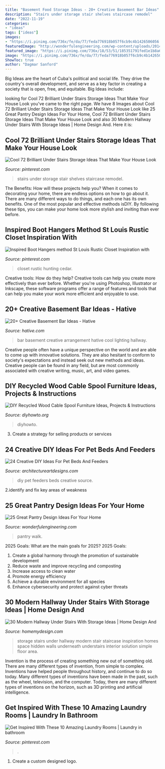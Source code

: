 ```yaml
---
title: "Basement Food Storage Ideas - 20+ Creative Basement Bar Ideas"
description: "Stairs under storage stair shelves staircase remodel"
date: "2022-11-19"
categories:
- "ideas"
tags: ["ideas"]
images:
- "https://i.pinimg.com/736x/fe/da/77/feda776918b057f6cb9c4b1426506056.jpg"
featuredImage: "http://wonderfulengineering.com/wp-content/uploads/2014/09/25-walk-in-pantry-ideas-13.jpg"
featured_image: "https://i.pinimg.com/736x/18/53/51/185351791fed1e1b8a6dfb5c1a6e13d1--rustic-closet-rustic-entry.jpg"
image: "https://i.pinimg.com/736x/fe/da/77/feda776918b057f6cb9c4b1426506056.jpg"
ShowToc: true
author: "Dagmar Sanford"
---
```



Big Ideas are the heart of Cuba's political and social life. They drive the country's overall development, and serve as a key factor in creating a society that is open, free, and equitable. Big Ideas include:

	

		
looking for Cool 72 Brilliant Under Stairs Storage Ideas That Make Your House Look you've came to the right page. We have 8 Images about Cool 72 Brilliant Under Stairs Storage Ideas That Make Your House Look like 25 Great Pantry Design Ideas For Your Home, Cool 72 Brilliant Under Stairs Storage Ideas That Make Your House Look and also 30 Modern Hallway Under Stairs With Storage Ideas | Home Design And. Here it is:
		
    
## Cool 72 Brilliant Under Stairs Storage Ideas That Make Your House Look

<img loading=lazy src="https://i.pinimg.com/736x/fe/da/77/feda776918b057f6cb9c4b1426506056.jpg" onerror="this.onerror=null;this.src='https://tse2.mm.bing.net/th?id=OIP.dEKtMVtmJpWyGKJMUVRJmwHaJ4&amp;pid=15.1';" alt="Cool 72 Brilliant Under Stairs Storage Ideas That Make Your House Look">

_Source: pinterest.com_

>stairs under storage stair shelves staircase remodel. 

	

The Benefits: How will these projects help you?
When it comes to decorating your home, there are endless options on how to go about it. There are many different ways to do things, and each one has its own benefits. One of the most popular and effective methods isDIY. By following these tips, you can make your home look more stylish and inviting than ever before.

    
## Inspired Boot Hangers Method St Louis Rustic Closet Inspiration With

<img loading=lazy src="https://i.pinimg.com/736x/18/53/51/185351791fed1e1b8a6dfb5c1a6e13d1--rustic-closet-rustic-entry.jpg" onerror="this.onerror=null;this.src='https://tse4.mm.bing.net/th?id=OIP.O6CVTTLwClX0sHE49Q5AnwHaLH&amp;pid=15.1';" alt="Inspired Boot Hangers method St Louis Rustic Closet Inspiration with">

_Source: pinterest.com_

>closet rustic hunting cedar. 

	

Creative tools: How do they help?
Creative tools can help you create more effectively than ever before. Whether you're using Photoshop, Illustrator or Inkscape, these software programs offer a range of features and tools that can help you make your work more efficient and enjoyable to use.

    
## 20+ Creative Basement Bar Ideas - Hative

<img loading=lazy src="https://hative.com/wp-content/uploads/2014/05/basement-bar-ideas/13-wall-arrangement.jpg" onerror="this.onerror=null;this.src='https://tse3.mm.bing.net/th?id=OIP.cFNCNa6iVc-TO7xSlDm1QQHaJ3&amp;pid=15.1';" alt="20+ Creative Basement Bar Ideas - Hative">

_Source: hative.com_

>bar basement creative arrangement hative cool lighting hallway. 

	

Creative people often have a unique perspective on the world and are able to come up with innovative solutions. They are also hesitant to conform to society's expectations and instead seek out new methods and ideas. Creative people can be found in any field, but are most commonly associated with creative writing, music, art, and video games.

    
## DIY Recycled Wood Cable Spool Furniture Ideas, Projects &amp; Instructions

<img loading=lazy src="https://www.diyhowto.org/wp-content/uploads/DIYHowto-DIY-Wood-Wire-Spool-Recycle-Ideas-18.jpg" onerror="this.onerror=null;this.src='https://tse4.mm.bing.net/th?id=OIP.d1JT2JAHsNwkNCMn_gZrtQHaOj&amp;pid=15.1';" alt="DIY Recycled Wood Cable Spool Furniture Ideas, Projects &amp; Instructions">

_Source: diyhowto.org_

>diyhowto. 

	

3. Create a strategy for selling products or services 

    
## 24 Creative DIY Ideas For Pet Beds And Feeders

<img loading=lazy src="https://www.architectureartdesigns.com/wp-content/uploads/2013/10/1548-630x699.jpg" onerror="this.onerror=null;this.src='https://tse3.mm.bing.net/th?id=OIP.AG4ZTUnoVEUGoxSr9-wgWAHaIN&amp;pid=15.1';" alt="24 Creative DIY Ideas For Pet Beds And Feeders">

_Source: architectureartdesigns.com_

>diy pet feeders beds creative source. 

	

2.identify and fix key areas of weakness 

    
## 25 Great Pantry Design Ideas For Your Home

<img loading=lazy src="http://wonderfulengineering.com/wp-content/uploads/2014/09/25-walk-in-pantry-ideas-13.jpg" onerror="this.onerror=null;this.src='https://tse4.mm.bing.net/th?id=OIP.G7IpnwMd4r5v_vzvgXDhLgHaLJ&amp;pid=15.1';" alt="25 Great Pantry Design Ideas For Your Home">

_Source: wonderfulengineering.com_

>pantry walk. 

	

2025 Goals: What are the main goals for 2025?
2025 Goals: 
1. Create a global harmony through the promotion of sustainable development 
2. Reduce waste and improve recycling and composting 
3. Increase access to clean water 
4. Promote energy efficiency 
5. Achieve a durable environment for all species 
6. Enhance cybersecurity and protect against cyber threats 

    
## 30 Modern Hallway Under Stairs With Storage Ideas | Home Design And

<img loading=lazy src="http://homemydesign.com/wp-content/uploads/2014/04/understairs-storage-ideas.jpg" onerror="this.onerror=null;this.src='https://tse1.mm.bing.net/th?id=OIP.oW2tGE8OaFZ2DufmA0RGswHaJ4&amp;pid=15.1';" alt="30 Modern Hallway Under Stairs With Storage Ideas | Home Design And">

_Source: homemydesign.com_

>storage stairs under hallway modern stair staircase inspiration homes space hidden walls underneath understairs interior solution simple floor area. 

	

Invention is the process of creating something new out of something old. There are many different types of invention, from simple to complex. Inventions have helped people throughout history, and continue to do so today. Many different types of inventions have been made in the past, such as the wheel, television, and the computer. Today, there are many different types of inventions on the horizon, such as 3D printing and artificial intelligence.

    
## Get Inspired With These 10 Amazing Laundry Rooms | Laundry In Bathroom

<img loading=lazy src="https://i.pinimg.com/736x/c9/b4/f7/c9b4f7095e415697dd40520c9a37464f.jpg" onerror="this.onerror=null;this.src='https://tse2.mm.bing.net/th?id=OIP.SM6eCO4Nuubbcn54kXK9MwHaKp&amp;pid=15.1';" alt="Get Inspired With These 10 Amazing Laundry Rooms | Laundry in bathroom">

_Source: pinterest.com_

>. 

	

1. Create a custom designed logo.


